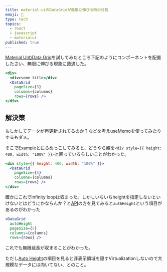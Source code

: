 ```yaml
---
title: material-uiのDataGridが無限に伸びる時の対処
emoji: 🥙
type: tech
topics:
  - react
  - javascript
  - materialui
published: true
---
```


[Material UIのData Grid](https://material-ui.com/components/data-grid/)を試してみたところ下記のようにコンポーネントを配置したさい、無限に伸びる現象に遭遇した。

```jsx
<div>
  <div>some title</div>
  <DataGrid
    pageSize={5}
    columns={columns}
    rows={rows} />
</div>
```

## 解決策

もしかしてデータが再更新されてるのか？などを考えuseMemoを使ってみたりするもダメ。

そこでExampleとにらめっこしてみると、どうやら親を`<div style={{ height: 400, width: "100%" }}>`と囲っているらしいことがわかった。

```jsx
<div style={{ height: 400, width: "100%" }}>
  <DataGrid
    pageSize={5}
    columns={columns}
    rows={rows} />
</div>
```

確かにこれでInfinity loopは収まった。しかしいちいちheightを指定しないといけないとはどうにかならんか？と[API](https://material-ui.com/api/data-grid/)の方を見てみると`authHeight`という項目があるのがわかった

```jsx
<DataGrid
  autoHeight
  pageSize={5}
  columns={columns}
  rows={rows} />
```

これでも無限延長が収まることがわかった。

ただし[Auto Height](https://material-ui.com/components/data-grid/rendering/#auto-height)の項目を見ると非表示領域を隠すVirtualizationしないので大規模なデータには向いてない、とのこと。

